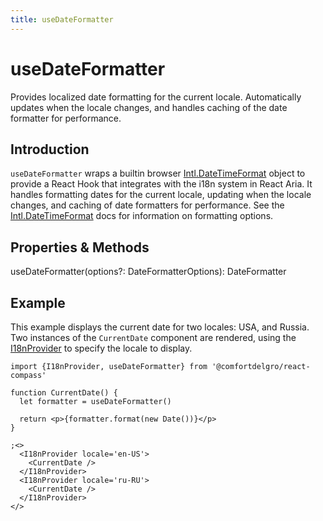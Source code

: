 ```yaml
---
title: useDateFormatter
---
```


# useDateFormatter

<p class="description">Provides localized date formatting for the current locale. Automatically updates when the locale changes, and handles caching of the date formatter for performance.</p>


## Introduction

`useDateFormatter` wraps a builtin browser [Intl.DateTimeFormat](https://developer.mozilla.org/en-US/docs/Web/JavaScript/Reference/Global_Objects/Intl/DateTimeFormat)
object to provide a React Hook that integrates with the i18n system in React Aria. It handles formatting dates for the current locale,
updating when the locale changes, and caching of date formatters for performance. See the
[Intl.DateTimeFormat](https://developer.mozilla.org/en-US/docs/Web/JavaScript/Reference/Global_Objects/Intl/DateTimeFormat) docs for
information on formatting options.

## Properties & Methods

useDateFormatter(options?: DateFormatterOptions): DateFormatter

## Example

This example displays the current date for two locales: USA, and Russia. Two instances of the `CurrentDate` component are rendered,
using the [I18nProvider](I18nProvider.html) to specify the locale to display.

```tsx example
import {I18nProvider, useDateFormatter} from '@comfortdelgro/react-compass'

function CurrentDate() {
  let formatter = useDateFormatter()

  return <p>{formatter.format(new Date())}</p>
}

;<>
  <I18nProvider locale='en-US'>
    <CurrentDate />
  </I18nProvider>
  <I18nProvider locale='ru-RU'>
    <CurrentDate />
  </I18nProvider>
</>
```
